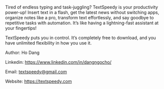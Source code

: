 Tired of endless typing and task-juggling? TextSpeedy is your productivity power-up! Insert text in a flash, get the latest news without switching apps, organize notes like a pro, transform text effortlessly, and say goodbye to repetitive tasks with automation. It’s like having a lightning-fast assistant at your fingertips!

TextSpeedy puts you in control. It’s completely free to download, and you have unlimited flexibility in how you use it.

Author: Ho Dang 

Linkedin: https://www.linkedin.com/in/dangngocho/

Email: textspeedy@gmail.com

Website: https://textspeedy.com
